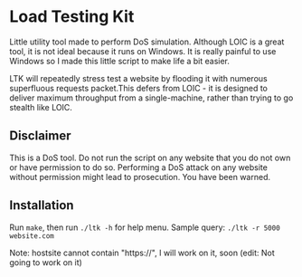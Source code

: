 # Load Testing Kit
Little utility tool made to perform DoS simulation. Although LOIC is a great tool, it is not ideal because it runs on Windows. It is really painful to use Windows so I made this little script to make life a bit easier.

LTK will repeatedly stress test a website by flooding it with numerous superfluous requests packet.This defers from LOIC - it is designed to deliver maximum throughput from a single-machine, rather than trying to go stealth like LOIC.
 
## Disclaimer
This is a DoS tool. Do not run the script on any website that you do not own or have permission to do so. Performing a DoS attack on any website without permission might lead to prosecution. You have been warned.

## Installation

Run `make`, then run `./ltk -h` for help menu. 
Sample query: `./ltk -r 5000 website.com`

Note: hostsite cannot contain "https://", I will work on it, soon (edit: Not going to work on it)
